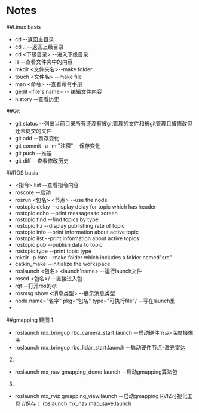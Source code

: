 # Notes


##Linux basis

* cd --返回主目录
* cd .. --返回上级目录
* cd <下级目录> --进入下级目录
* ls --查看文件夹中的内容
* mkdir <文件夹名>--make folder
* touch <文件名> --make file
* man <命令> --查看命令手册
* gedit <file's name> -- 编辑文件内容
* history --查看历史

##Git
* git status --列出当前目录所有还没有被git管理的文件和被git管理且被修改但还未提交的文件
* git add --暂存变化
* git commit -a -m "注释" --保存变化
* git push --推送
* git diff --查看修改历史


##ROS basis

* <指令> list --查看指令内容
* roscore --启动
* rosrun <包名> <节点> --use the node
* rostopic delay --display delay for topic which has header
* rostopic echo  --print messages to screen
* rostopic find  --find topics by type
* rostopic hz    --display publishing rate of topic
* rostopic info  --print information about active topic
* rostopic list  --print information about active topics
* rostopic pub   --publish data to topic
* rostopic type  --print topic type
* mkdir -p <name>/src --make folder which includes a folder named"src"
* catkin_make --initialize the workspace
* roslaunch <包名> <launch'name> --运行launch文件
* roscd <包名>/ --直接进入包
* rqt --打开ros的qt
* rosmsg show <消息类型> --展示消息类型
* node name="名字" pkg="包名" type="可执行file"/ --写在launch里
* <include file="$(find mx_urdf)/launch/launch名"/>
##gmapping 建图
1.
* roslaunch mx_bringup rbc_camera_start.launch --启动硬件节点-深度摄像头
* roslaunch mx_bringup rbc_lidar_start.launch --启动硬件节点-激光雷达
2.
* roslaunch mx_nav gmapping_demo.launch --启动gmapping算法包
3.
* roslaunch mx_rviz gmapping_view.launch --启动gmapping RVIZ可视化工具
//保存： roslaunch mx_nav map_save.launch

